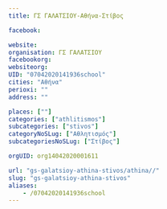 ```yaml
---
title: ΓΣ ΓΑΛΑΤΣΙΟΥ-Αθήνα-Στίβος

facebook:

website:
organisation: ΓΣ ΓΑΛΑΤΣΙΟΥ
facebookorg:
websiteorg:
UID: "07042020141936school"
cities: "Αθήνα"
perioxi: ""
address: ""

places: [""]
categories: ["athlitismos"]
subcategories: ["stivos"]
categoryNoSLug: ["Αθλητισμός"]
subcategoriesNoSLug: ["Στίβος"]

orgUID: org14042020001611

url: "gs-galatsioy-athina-stivos/athina//"
slug: "gs-galatsioy-athina-stivos"
aliases:
    - /07042020141936school
---
```





